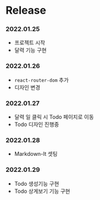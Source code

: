 # Release 



### 2022.01.25
- 프로젝트 시작
- 달력 기능 구현 

### 2022.01.26
- `react-router-dom` 추가
- 디자인 변경

### 2022.01.27
- 달력 일 클릭 시 Todo 페이지로 이동
- Todo 디자인 진행중 

### 2022.01.28
- Markdown-It 셋팅

### 2022.01.29
- Todo 생성기능 구현
- Todo 상게보기 기능 구현